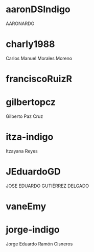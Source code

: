 # aaronDSIndigo
AARONARDO

# charly1988
Carlos Manuel Morales Moreno

# franciscoRuizR


# gilbertopcz
Gilberto Paz Cruz

# itza-indigo
Itzayana Reyes

# JEduardoGD
JOSE EDUARDO GUTIÉRREZ DELGADO

# vaneEmy


# jorge-indigo
Jorge Eduardo Ramón Cisneros

